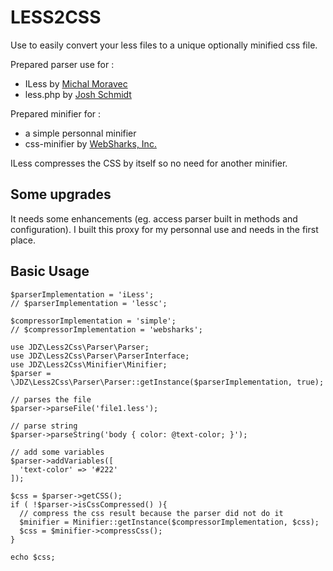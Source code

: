 # LESS2CSS
Use to easily convert your less files to a unique optionally minified css file.

Prepared parser use for :
- ILess by [Michal Moravec](https://github.com/mishal/iless)
- less.php by [Josh Schmidt](https://github.com/oyejorge/less.php)

Prepared minifier for :
- a simple personnal minifier
- css-minifier by [WebSharks, Inc.](https://github.com/websharks/css-minifier)

ILess compresses the CSS by itself so no need for another minifier.

## Some upgrades
It needs some enhancements (eg. access parser built in methods and configuration). I built this proxy for my personnal use and needs in the first place.

## Basic Usage 
```
$parserImplementation = 'iLess'; 
// $parserImplementation = 'lessc'; 

$compressorImplementation = 'simple'; 
// $compressorImplementation = 'websharks'; 

use JDZ\Less2Css\Parser\Parser;
use JDZ\Less2Css\Parser\ParserInterface;
use JDZ\Less2Css\Minifier\Minifier;
$parser = \JDZ\Less2Css\Parser\Parser::getInstance($parserImplementation, true);

// parses the file
$parser->parseFile('file1.less');

// parse string
$parser->parseString('body { color: @text-color; }');

// add some variables
$parser->addVariables([
  'text-color' => '#222'
]);

$css = $parser->getCSS();
if ( !$parser->isCssCompressed() ){
  // compress the css result because the parser did not do it
  $minifier = Minifier::getInstance($compressorImplementation, $css);
  $css = $minifier->compressCss();
}

echo $css;
```
